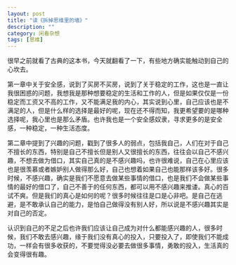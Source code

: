 ```yaml
---
layout: post
title: "读《拆掉思维里的墙》"
description: ""
category: 闲看杂想
tags: [思维]
---
```

很早之前就看了古典的这本书，今天就翻看了一下，有些地方确实能触动到自己的心坎去。

第一章中关于安全感，说到了买房不买房，说到了关于稳定的工作，这也是一直让我很困惑的问题，我想我是那种想要稳定的生活和工作的人，但是如果仅仅是一份稳定而工资又不高的工作，又不能满足我的内心，其实说到心里，自己应该也是不满足的人，但是什么样的选择是最好的呢，现在还不得而知，我更希望要的是哪种选择呢，我心里也是那么矛盾。也许我也是一个安全感奴隶，寻求更多的是安全感，一种稳定，一种生活态度。

第二章中提到了兴趣的问题，戳到了很多人的弱点，包括我自己，人们在对于自己不擅长的东西，特别是自己不擅长但是别人又很擅长的东西，往往会以自己不感兴趣，不想去做为借口，其实自己真的是不感兴趣吗，也许很难说，自己在心里应该也是很羡慕或者嫉妒别人做得那么好，自己也想着如果自己也能那样该多好。很多时候，不感兴趣，确实是我们不愿意去做某些事情的借口，也是我们不会做某些事情的最好的借口了，自己不善于的任何东西，都可以用不感兴趣来推诿。真心的百试不爽。但是我们的真心是如何的呢？很多时候往往是口是心非吧。是自己在逃避，是不敢承认自己的能力，是怕自己做得没有别人好，所以说是不感兴趣其实是对自己的否定。

认识到自己的不足之后也许我们应该让自己成为对什么都能感兴趣的人，很多时候，我们不敢去感兴趣，缘于我们没有真心的投入，只要投入了，即使我们不能成功，一样会有很多收获的，不要觉得没必要去做很多事情，勇敢的投入，生活真的会变得很有趣。